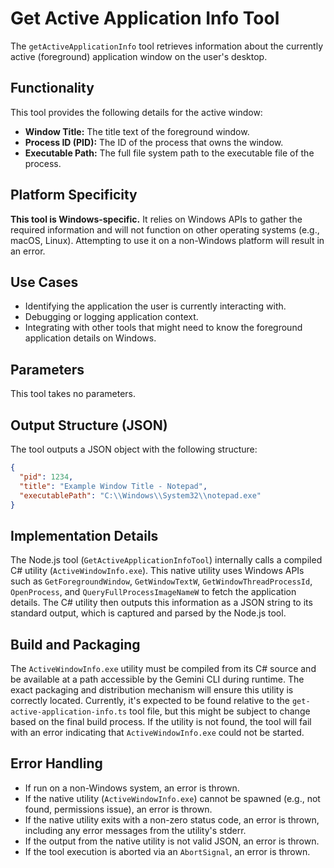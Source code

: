 # Get Active Application Info Tool

The `getActiveApplicationInfo` tool retrieves information about the currently active (foreground) application window on the user's desktop.

## Functionality

This tool provides the following details for the active window:

-   **Window Title:** The title text of the foreground window.
-   **Process ID (PID):** The ID of the process that owns the window.
-   **Executable Path:** The full file system path to the executable file of the process.

## Platform Specificity

**This tool is Windows-specific.** It relies on Windows APIs to gather the required information and will not function on other operating systems (e.g., macOS, Linux). Attempting to use it on a non-Windows platform will result in an error.

## Use Cases

-   Identifying the application the user is currently interacting with.
-   Debugging or logging application context.
-   Integrating with other tools that might need to know the foreground application details on Windows.

## Parameters

This tool takes no parameters.

## Output Structure (JSON)

The tool outputs a JSON object with the following structure:

```json
{
  "pid": 1234,
  "title": "Example Window Title - Notepad",
  "executablePath": "C:\\Windows\\System32\\notepad.exe"
}
```

## Implementation Details

The Node.js tool (`GetActiveApplicationInfoTool`) internally calls a compiled C# utility (`ActiveWindowInfo.exe`). This native utility uses Windows APIs such as `GetForegroundWindow`, `GetWindowTextW`, `GetWindowThreadProcessId`, `OpenProcess`, and `QueryFullProcessImageNameW` to fetch the application details. The C# utility then outputs this information as a JSON string to its standard output, which is captured and parsed by the Node.js tool.

## Build and Packaging

The `ActiveWindowInfo.exe` utility must be compiled from its C# source and be available at a path accessible by the Gemini CLI during runtime. The exact packaging and distribution mechanism will ensure this utility is correctly located. Currently, it's expected to be found relative to the `get-active-application-info.ts` tool file, but this might be subject to change based on the final build process.
If the utility is not found, the tool will fail with an error indicating that `ActiveWindowInfo.exe` could not be started.

## Error Handling

-   If run on a non-Windows system, an error is thrown.
-   If the native utility (`ActiveWindowInfo.exe`) cannot be spawned (e.g., not found, permissions issue), an error is thrown.
-   If the native utility exits with a non-zero status code, an error is thrown, including any error messages from the utility's stderr.
-   If the output from the native utility is not valid JSON, an error is thrown.
-   If the tool execution is aborted via an `AbortSignal`, an error is thrown.
